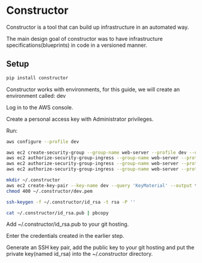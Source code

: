 # Constructor

Constructor is a tool that can build up infrastructure in an automated way.

The main design goal of constructor was to have infrastructure specifications(blueprints) in code in a versioned manner.

## Setup

```sh
pip install constructor
```

Constructor works with environments, for this guide, we will create an environment called: dev

Log in to the AWS console.

Create a personal access key with Administrator privileges.

Run:

```sh
aws configure --profile dev
```

```sh
aws ec2 create-security-group --group-name web-server --profile dev --description 'Generic web server with SSH access'
aws ec2 authorize-security-group-ingress --group-name web-server --protocol tcp --cidr '0.0.0.0/0' --port 22 --profile=dev
aws ec2 authorize-security-group-ingress --group-name web-server --protocol tcp --cidr '0.0.0.0/0' --port 80 --profile=dev
aws ec2 authorize-security-group-ingress --group-name web-server --protocol tcp --cidr '0.0.0.0/0' --port 443 --profile=dev
```

```sh
mkdir ~/.constructor
aws ec2 create-key-pair --key-name dev --query 'KeyMaterial' --output text --profile dev > ~/.constructor/dev.pem
chmod 400 ~/.constructor/dev.pem
```

```sh
ssh-keygen -f ~/.constructor/id_rsa -t rsa -P ''
```

```sh
cat ~/.constructor/id_rsa.pub | pbcopy
```

Add ~/.constructor/id_rsa.pub to your git hosting.

Enter the credentials created in the earlier step.

Generate an SSH key pair, add the public key to your git hosting and put the private key(named id_rsa) into the ~/.constructor directory.
